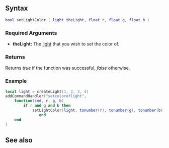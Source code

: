 Syntax
------

``` lua
bool setLightColor ( light theLight, float r, float g, float b )
```

### Required Arguments

-   **theLight:** The [light](/docs/element/light.md "wikilink") that you wish to set the color of.

### Returns

Returns *true* if the function was successful, *false* otherwise.

### Example

``` Lua
local light = createLight(1, 2, 3, 4)
addCommandHandler("setcoloroflight",
    function(cmd, r, g, b)
        if r and g and b then
            setLightColor(light, tonumber(r), tonumber(g), tonumber(b))
               end
    end
)
```

See also
--------

